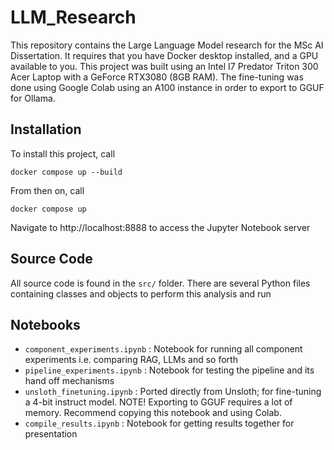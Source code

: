 # LLM_Research
This repository contains the Large Language Model research for the MSc AI Dissertation. It requires that you have Docker desktop installed, and a GPU available to you. This project was built using an Intel I7 Predator Triton 300 Acer Laptop with a GeForce RTX3080 (8GB RAM). The fine-tuning was done using Google Colab using an A100 instance in order to export to GGUF for Ollama.

## Installation
To install this project, call
```
docker compose up --build
```

From then on, call
```
docker compose up
```

Navigate to http://localhost:8888 to access the Jupyter Notebook server

## Source Code
All source code is found in the `src/` folder. There are several Python files containing classes and objects to perform this analysis and run

## Notebooks
- `component_experiments.ipynb` : Notebook for running all component experiments i.e. comparing RAG, LLMs and so forth
- `pipeline_experiments.ipynb` : Notebook for testing the pipeline and its hand off mechanisms
- `unsloth_finetuning.ipynb` : Ported directly from Unsloth; for fine-tuning a 4-bit instruct model. NOTE! Exporting to GGUF requires a lot of memory. Recommend copying this notebook and using Colab.
- `compile_results.ipynb` : Notebook for getting results together for presentation

